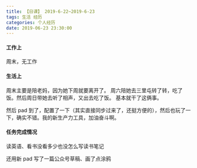 ```yaml
---
title: 【日课】 2019-6-22~2019-6-23
tags: 生活 经历
categories: 个人经历
date: 2019-06-23 23:30:00
---
```


#### 工作上

周末，无工作

#### 生活上

周末主要是陪老妈，因为她下周就要离开了。
周六陪她去三里屯转了转，吃了饭。然后周日带她去听了相声，又出去吃了饭。
基本就干了这俩事。

然后 pad 到了，配置了一下（其实直接同步过来了，还挺方便的），然后也玩了一下，确实不错。我的新生产力工具，加油奋斗啊。

#### 任务完成情况

读英语、看书没看多少也没怎么写读书笔记

还用新 pad 写了一篇公众号草稿、画了点涂鸦
